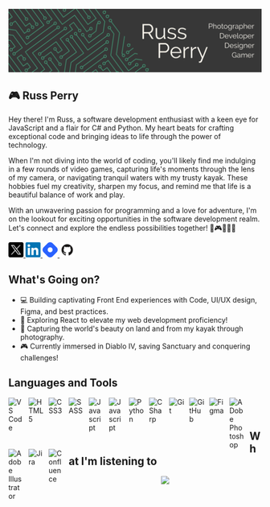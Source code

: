![](Images/Social_Banner.png)

## 🎮 Russ Perry
Hey there! I'm Russ, a software development enthusiast with a keen eye for JavaScript and a flair for C# and Python. My heart beats for crafting exceptional code and bringing ideas to life through the power of technology.

When I'm not diving into the world of coding, you'll likely find me indulging in a few rounds of video games, capturing life's moments through the lens of my camera, or navigating tranquil waters with my trusty kayak. These hobbies fuel my creativity, sharpen my focus, and remind me that life is a beautiful balance of work and play.

With an unwavering passion for programming and a love for adventure, I'm on the lookout for exciting opportunities in the software development realm. Let's connect and explore the endless possibilities together! 🚀🎮📸🚣‍♂️

<a href="https://twitter.com/russintech">
  <img src="Images/Social_Icons/Twitter_X.png" width="30px" />
</a>
<a href="https://www.linkedin.com/in/russ-perry-22b638a8/">
  <img src="Images/Social_Icons/LinkedIn.png" width="30px"/>
</a>
<a href="https://hashnode.com/@RussInTech">
  <img src="Images/Social_Icons/Hashnode.png" width="30px"/>
</a>
<a href="https://github.com/rperry99">
  <img src="Images/Social_Icons/Github2.png" width="30px"/>
</a>

## What's Going on?
- 💻 Building captivating Front End experiences with Code, UI/UX design, Figma, and best practices.
- 🚀 Exploring React to elevate my web development proficiency!
- 📸 Capturing the world's beauty on land and from my kayak through photography.
- 🎮 Currently immersed in Diablo IV, saving Sanctuary and conquering challenges!

## Languages and Tools
<img align="left" alt="VS Code" width="30px" style="padding-right:10px;" src="https://cdn.jsdelivr.net/gh/devicons/devicon/icons/vscode/vscode-original.svg"/>
<img align="left" alt="HTML5" width="30px" style="padding-right:10px;" src="https://cdn.jsdelivr.net/gh/devicons/devicon/icons/html5/html5-original.svg"/>
<img align="left" alt="CSS3" width="30px" style="padding-right:10px;" src="https://cdn.jsdelivr.net/gh/devicons/devicon/icons/css3/css3-original-wordmark.svg"/>
<img align="left" alt="SASS" width="30px" style="padding-right:10px;" src="https://cdn.jsdelivr.net/gh/devicons/devicon/icons/sass/sass-original.svg"/>
<img align="left" alt="Javascript" width="30px" style="padding-right:10px;" src="https://cdn.jsdelivr.net/gh/devicons/devicon/icons/javascript/javascript-original.svg"/>
<img align="left" alt="Javascript" width="30px" style="padding-right:10px;" src="https://cdn.jsdelivr.net/gh/devicons/devicon/icons/react/react-original-wordmark.svg"/>
<img align="left" alt="Python" width="30px" style="padding-right:10px;" src="https://cdn.jsdelivr.net/gh/devicons/devicon/icons/python/python-original.svg"/>
<img align="left" alt="CSharp" width="30px" style="padding-right:10px;" src="https://cdn.jsdelivr.net/gh/devicons/devicon/icons/csharp/csharp-original.svg"/>
<img align="left" alt="Git" width="30px" style="padding-right:10px;" src="https://cdn.jsdelivr.net/gh/devicons/devicon/icons/git/git-original.svg"/>
<img align="left" alt="GitHub" width="30px" style="padding-right:10px;" src="https://cdn.jsdelivr.net/gh/devicons/devicon/icons/github/github-original.svg"/>
<img align="left" alt="Figma" width="30px" style="padding-right:10px;" src="https://cdn.jsdelivr.net/gh/devicons/devicon/icons/figma/figma-original.svg"/>
<img align="left" alt="ADobe Photoshop" width="30px" style="padding-right:10px;" src="https://cdn.jsdelivr.net/gh/devicons/devicon/icons/photoshop/photoshop-plain.svg"/>
<img align="left" alt="Adobe Illustrator" width="30px" style="padding-right:10px;" src="https://cdn.jsdelivr.net/gh/devicons/devicon/icons/illustrator/illustrator-plain.svg"/>
<img align="left" alt="Jira" width="30px" style="padding-right:10px;" src="https://cdn.jsdelivr.net/gh/devicons/devicon/icons/jira/jira-original-wordmark.svg"/>
<img align="left" alt="Confluence" width="30px" style="padding-right:10px;" src="https://cdn.jsdelivr.net/gh/devicons/devicon/icons/confluence/confluence-original-wordmark.svg"/>
</br>
</br>

## What I'm listening to
<p align="center">
  <a href="https://open.spotify.com/user/1227273073">
    <img src="https://novatorem-pi-six.vercel.app/api/spotify"/>
  </a>
</p>
<!-- If you are interested in adding this to this your profile, check out this repo: https://github.com/novatorem/novatorem -->

<!--
**rperry99/rperry99** is a ✨ _special_ ✨ repository because its `README.md` (this file) appears on your GitHub profile.

Here are some ideas to get you started:



- 👯 I’m looking to collaborate on ...
- 🤔 I’m looking for help with ...
- 💬 Ask me about ...
- 📫 How to reach me: ...
- 😄 Pronouns: ...
- ⚡ Fun fact: ...
-->
